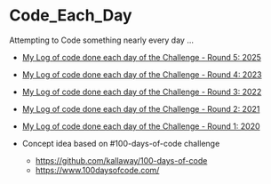 # Code_Each_Day
Attempting to Code something nearly every day ...

- [My Log of code done each day of the Challenge - Round 5: 2025](https://github.com/WendyAnthony/Code_Each_Day/blob/master/Code-Projects-2025.md)
- [My Log of code done each day of the Challenge - Round 4: 2023](https://github.com/WendyAnthony/Code_Each_Day/blob/master/Code-Projects-2023.md)
- [My Log of code done each day of the Challenge - Round 3: 2022](https://github.com/WendyAnthony/Code_Each_Day/blob/master/Code-Projects-2022.md)
- [My Log of code done each day of the Challenge - Round 2: 2021](https://github.com/WendyAnthony/Code_Each_Day/blob/master/Code-Projects-2021.md)
- [My Log of code done each day of the Challenge - Round 1: 2020](https://github.com/WendyAnthony/Code_Each_Day/blob/master/Code-Projects-2020.md)

- Concept idea based on #100-days-of-code challenge 
  - https://github.com/kallaway/100-days-of-code
  - https://www.100daysofcode.com/

